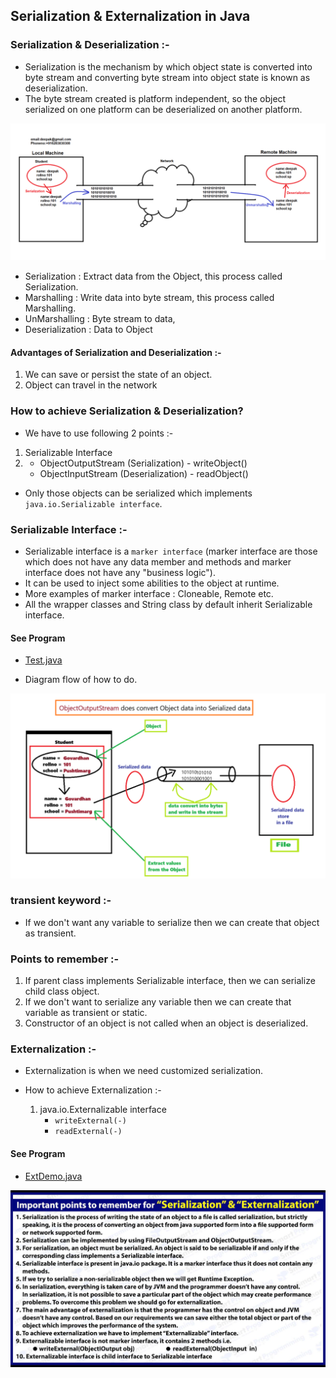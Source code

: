 ## Serialization & Externalization in Java

### Serialization & Deserialization :-
- Serialization is the mechanism by which object state is converted into byte stream and converting byte stream into object state is known as deserialization.
- The byte stream created is platform independent, so the object serialized on one platform can be deserialized on another platform.


![SerializationDese.png](_6_Serialization/images/SerializationDese.png)

- Serialization : Extract data from the Object, this process called Serialization.
- Marshalling : Write data into byte stream, this process called Marshalling.
- UnMarshalling : Byte stream to data, 
- Deserialization : Data to Object


#### Advantages of Serialization and Deserialization :-
1. We can save or persist the state of an object.
2. Object can travel in the network
    
### How to achieve Serialization & Deserialization?
- We have to use following 2 points :-
1. Serializable Interface
2. 
   - ObjectOutputStream (Serialization) - writeObject()
   - ObjectInputStream (Deserialization) - readObject()

- Only those objects can be serialized which implements `java.io.Serializable interface`.

### Serializable Interface :-
- Serializable interface is a `marker interface` (marker interface are those which does not have any data member and methods and marker interface does not have any "business logic").
- It can be used to inject some abilities to the object at runtime.
- More examples of marker interface : Cloneable, Remote etc.
- All the wrapper classes and String class by default inherit Serializable interface.

#### See Program
- [Test.java](_6_Serialization%2FSerDerDemo%2FTest.java)


- Diagram flow of how to do.

![SerializableDataConversation.png](_6_Serialization/images/SerializableDataConversation.png)



### transient keyword :-
- If we don't want any variable to serialize then we can create that object as transient.

### Points to remember :-
1. If parent class implements Serializable interface, then we can serialize child class object.
2. If we don't want to serialize any variable then we can create that variable as transient or static.
3. Constructor of an object is not called when an object is deserialized.


### Externalization :-
- Externalization is when we need customized serialization.


- How to achieve Externalization :-
  1. java.io.Externalizable interface
     - `writeExternal(-)`
     - `readExternal(-)`

#### See Program
- [ExtDemo.java](_6_Serialization%2FSerDerDemo%2FExtDemo.java)


![SerializationNotes.png](_6_Serialization/images/SerializationNotes.png)